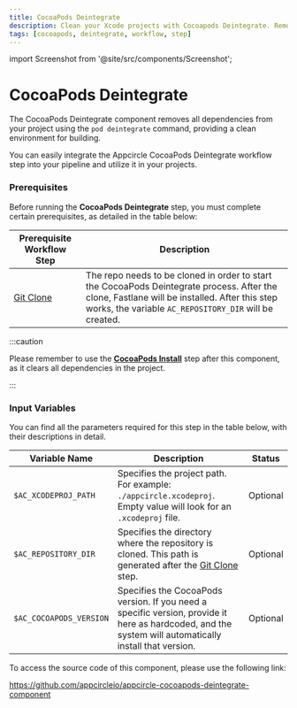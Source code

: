 ```yaml
---
title: CocoaPods Deintegrate
description: Clean your Xcode projects with Cocoapods Deintegrate. Remove pods swiftly to maintain a streamlined, efficient development environment.
tags: [cocoapods, deintegrate, workflow, step]
---
```


import Screenshot from '@site/src/components/Screenshot';

# CocoaPods Deintegrate

The CocoaPods Deintegrate component removes all dependencies from your project using the `pod deintegrate` command, providing a clean environment for building.

You can easily integrate the Appcircle CocoaPods Deintegrate workflow step into your pipeline and utilize it in your projects.

### Prerequisites

Before running the **CocoaPods Deintegrate** step, you must complete certain prerequisites, as detailed in the table below:

| Prerequisite Workflow Step                              | Description                                                                                                                                                                                            |
| ------------------------------------------------------- | ------------------------------------------------------------------------------------------------------------------------------------------------------------------------------------------------------ |
| [Git Clone](/workflows/common-workflow-steps/git-clone) | The repo needs to be cloned in order to start the CocoaPods Deintegrate process. After the clone, Fastlane will be installed. After this step works, the variable `AC_REPOSITORY_DIR` will be created. |

:::caution

Please remember to use the [**CocoaPods Install**](/workflows/ios-specific-workflow-steps/cocoapods-install) step after this component, as it clears all dependencies in the project.

:::

<Screenshot url='https://cdn.appcircle.io/docs/assets/BE3178-deintegrateOrder.png' />

### Input Variables

You can find all the parameters required for this step in the table below, with their descriptions in detail.

<Screenshot url='https://cdn.appcircle.io/docs/assets/BE3178-deintegrateInput1.png' />

| Variable Name           | Description                                                                                                                                                                     | Status   |
| ----------------------- | ------------------------------------------------------------------------------------------------------------------------------------------------------------------------------- | -------- |
| `$AC_XCODEPROJ_PATH`    | Specifies the project path. For example: `./appcircle.xcodeproj`. Empty value will look for an `.xcodeproj` file.                                                               | Optional |
| `$AC_REPOSITORY_DIR`    | Specifies the directory where the repository is cloned. This path is generated after the [Git Clone](https://docs.appcircle.io/workflows/common-workflow-steps#git-clone) step. | Optional |
| `$AC_COCOAPODS_VERSION` | Specifies the CocoaPods version. If you need a specific version, provide it here as hardcoded, and the system will automatically install that version.                          | Optional |

To access the source code of this component, please use the following link:

https://github.com/appcircleio/appcircle-cocoapods-deintegrate-component
